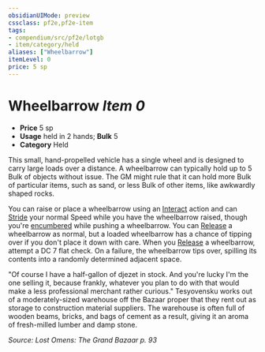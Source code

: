 ```yaml
---
obsidianUIMode: preview
cssclass: pf2e,pf2e-item
tags:
- compendium/src/pf2e/lotgb
- item/category/held
aliases: ["Wheelbarrow"]
itemLevel: 0
price: 5 sp
---
```

# Wheelbarrow *Item 0*  

- **Price** 5 sp
- **Usage** held in 2 hands; **Bulk** 5
- **Category** Held

This small, hand-propelled vehicle has a single wheel and is designed to carry large loads over a distance. A wheelbarrow can typically hold up to 5 Bulk of objects without issue. The GM might rule that it can hold more Bulk of particular items, such as sand, or less Bulk of other items, like awkwardly shaped rocks.

You can raise or place a wheelbarrow using an [Interact](../../../rules/actions/interact.md) action and can [Stride](../../../rules/actions/stride.md) your normal Speed while you have the wheelbarrow raised, though you're [encumbered](../../../rules/conditions.md#Encumbered) while pushing a wheelbarrow. You can [Release](../../../rules/actions/release.md) a wheelbarrow as normal, but a loaded wheelbarrow has a chance of tipping over if you don't place it down with care. When you [Release](../../../rules/actions/release.md) a wheelbarrow, attempt a DC 7 flat check. On a failure, the wheelbarrow tips over, spilling its contents into a randomly determined adjacent space.

"Of course I have a half-gallon of djezet in stock. And you're lucky I'm the one selling it, because frankly, whatever you plan to do with that would make a less professional merchant rather curious." Tesyovensku works out of a moderately-sized warehouse off the Bazaar proper that they rent out as storage to construction material suppliers. The warehouse is often full of wooden beams, bricks, and bags of cement as a result, giving it an aroma of fresh-milled lumber and damp stone.

*Source: Lost Omens: The Grand Bazaar p. 93*